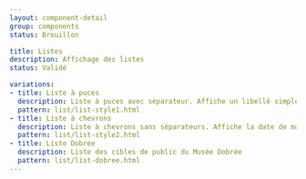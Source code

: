 ```yaml
---
layout: component-detail
group: components
status: Brouillon

title: Listes
description: Affichage des listes
status: Validé

variations:
- title: Liste à puces
  description: Liste à puces avec séparateur. Affiche un libellé simple (nom de catégorie, titre de contenu...).
  pattern: list/list-style1.html
- title: Liste à chevrons
  description: Liste à chevrons sans séparateurs. Affiche la date de modification majeure et le titre du contenu.
  pattern: list/list-style2.html  
- title: Liste Dobrée
  description: Liste des cibles de public du Musée Dobrée
  pattern: list/list-dobree.html  
---
```

